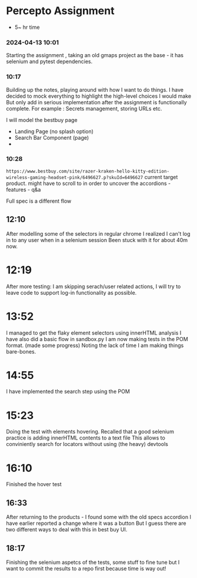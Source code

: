 # Percepto Assignment
- 5~ hr time

### 2024-04-13 10:01 
Starting the assignment , taking an old gmaps project as the base - it has selenium and pytest dependencies. 

### 10:17
Building up the notes, playing around with how I want to do things. 
I have decided to mock everything to highlight the high-level choices I would make
But only add in serious implementation after the assignment is functionally complete. 
For example : Secrets management, storing URLs etc. 

I will model the bestbuy page 
- Landing Page (no splash option)
- Search Bar Component (page)
- 

### 10:28
`https://www.bestbuy.com/site/razer-kraken-hello-kitty-edition-wireless-gaming-headset-pink/6496627.p?skuId=6496627`
current target product. 
might have to scroll to in order to uncover the accordions
    - features
    - q&a
    
Full spec is a different flow

## 12:10
After modelling some of the selectors in regular chrome I realized I can't log in to any user when in a selenium session
Been stuck with it for about 40m now. 

# 12:19
After more testing: I am skipping serach/user related actions, I will try to leave code to support log-in functionality as possible.

# 13:52
I managed to get the flaky element selectors using innerHTML analysis 
I have also did a basic flow in sandbox.py 
I am now making tests in the POM format. (made some progress)
Noting the lack of time I am making things bare-bones. 

# 14:55
I have implemented the search step using the POM

# 15:23
Doing the test with elements hovering. 
Recalled that a good selenium practice is adding innerHTML contents to a text file
This allows to conviniently search for locators without using (the heavy) devtools


# 16:10 
Finished the hover test

## 16:33
After returning to the products - I found some with the old specs accordion
I have earlier reported a change where it was a button
But I guess there are two different ways to deal with this in best buy UI.

## 18:17
Finishing the selenium aspetcs of the tests, some stuff to fine tune
but I want to commit the results to a repo first because time is way out!